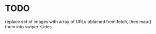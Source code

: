 # TODO
replace set of images with array of URLs obtained from fetch, then map() them into swiper-slides
